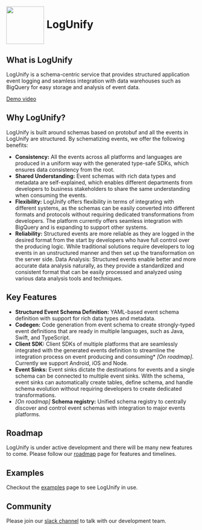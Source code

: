 # <img align="center" width="100" height="100" src="https://www.logunify.com/favicon.ico"> LogUnify

## What is LogUnify

LogUnify is a schema-centric service that provides structured application event logging and
seamless integration with data warehouses such as BigQuery for easy storage and analysis of event data.

[Demo video](https://www.youtube.com/embed/NNepeRSNjqE ":include :type=iframe width=50% height=600px")

## Why LogUnify?

LogUnify is built around schemas based on protobuf and all the events in LogUnify are structured. By schematizing events, we offer the following benefits:

- **Consistency:** All the events across all platforms and languages are produced in a uniform way with the generated type-safe SDKs, which ensures data
  consistency from the root.
- **Shared Understanding:** Event schemas with rich data types and metadata are self-explained, which enables different departments from developers to business
  stakeholders to share the same understanding when consuming the events.
- **Flexibility:** LogUnify offers flexibility in terms of integrating with different systems, as the schemas can be easily converted into different formats and
  protocols without requiring dedicated transformations from developers. The platform currently offers seamless integration with BigQuery and is expanding to
  support other systems.
- **Reliability:** Structured events are more reliable as they are logged in the desired format from the start by developers who have full control over the
  producing logic. While traditional solutions require developers to log events in an unstructured manner and then set up the transformation on the server side.
  Data Analysis: Structured events enable better and more accurate data analysis naturally, as they provide a standardized and consistent format that can be
  easily processed and analyzed using various data analysis tools and techniques.

## Key Features

- **Structured Event Schema Definition:** YAML-based event schema definition with support for rich data types and metadata.
- **Codegen:** Code generation from event schema to create strongly-typed event definitions that are ready in multiple languages, such as Java, Swift, and
  TypeScript.
- **Client SDK:** Client SDKs of multiple platforms that are seamlessly integrated with the generated events definition to streamline the integration process on
  event producing and consuming\* _[On roadmap]_. Currently we support Android, iOS and Node.
- **Event Sinks:** Event sinks dictate the destinations for events and a single schema can be connected to multiple event sinks. With the schema, event sinks
  can automatically create tables, define schema, and handle schema evolution without requiring developers to create dedicated transformations.
- _[On roadmap]_ **Schema registry:** Unified schema registry to centrally discover and control event schemas with integration to major events platforms.

## Roadmap

LogUnify is under active development and there will be many new features to come. Please follow our [roadmap](https://www.logunify.com/#/roadmap) page for
features and timelines.

## Examples

Checkout the [examples](https://www.logunify.com/#/examples?id=example) page to see LogUnify in use.

## Community

Please join our [slack channel](https://join.slack.com/t/logunify/shared_invite/zt-1rko7zvlf-ENDYnVZGRb3v9FdoOBZp1A) to talk with our development team.
